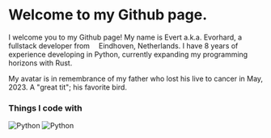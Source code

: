 <h1> Welcome to my Github page.</h1>

<p>I welcome you to my Github page! My name is Evert a.k.a. Evorhard, a fullstack developer from <img src="https://emojis.slackmojis.com/emojis/images/1620256953/36224/dutch.png?1620256953" width="10"/> Eindhoven, Netherlands. I have 8 years of experience developing in Python, currently expanding my programming horizons with Rust.</p>
<p>My avatar is in remembrance of my father who lost his live to cancer in May, 2023. A "great tit"; his favorite bird.</p>
<h3>Things I code with</h3>
<p>
  <img alt="Python" src="https://img.shields.io/badge/Python-3776AB?style=for-the-badge&logo=python&logoColor=white" />
  <img alt="Python" src="https://img.shields.io/badge/Rust-000000?style=for-the-badge&logo=rust&logoColor=white" />
</p>
